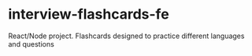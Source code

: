 # interview-flashcards-fe
React/Node project. Flashcards designed to practice different languages and questions
